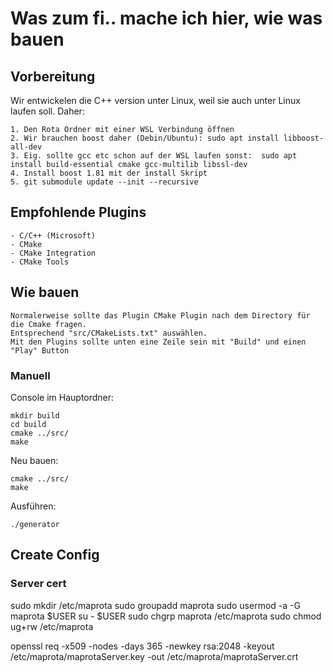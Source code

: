 # Was zum fi.. mache ich hier, wie was bauen


## Vorbereitung

Wir entwickelen die C++ version unter Linux, weil sie auch unter Linux laufen soll.
Daher:

    1. Den Rota Ordner mit einer WSL Verbindung öffnen
    2. Wir brauchen boost daher (Debin/Ubuntu): sudo apt install libboost-all-dev
    3. Eig. sollte gcc etc schon auf der WSL laufen sonst:  sudo apt install build-essential cmake gcc-multilib libssl-dev
    4. Install boost 1.81 mit der install Skript
    5. git submodule update --init --recursive

## Empfohlende Plugins

    - C/C++ (Microsoft)
    - CMake
    - CMake Integration
    - CMake Tools

## Wie bauen

    Normalerweise sollte das Plugin CMake Plugin nach dem Directory für die Cmake fragen.
    Entsprechend "src/CMakeLists.txt" auswählen.
    Mit den Plugins sollte unten eine Zeile sein mit "Build" und einen "Play" Button

### Manuell

Console im Hauptordner:

    mkdir build
    cd build
    cmake ../src/
    make

Neu bauen:

    cmake ../src/
    make

Ausführen:

    ./generator

## Create Config

### Server cert

sudo mkdir /etc/maprota
sudo groupadd maprota
sudo usermod -a -G maprota $USER
su - $USER
sudo chgrp maprota /etc/maprota
sudo chmod ug+rw /etc/maprota

openssl req -x509 -nodes -days 365 -newkey rsa:2048 -keyout /etc/maprota/maprotaServer.key -out /etc/maprota/maprotaServer.crt